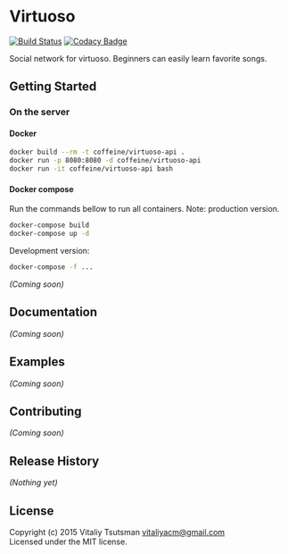 Virtuoso
================================================================================
[![Build Status](https://travis-ci.org/coffeine-009/Virtuoso.svg?branch=master)](https://travis-ci.org/coffeine-009/Virtuoso) 
[![Codacy Badge](https://api.codacy.com/project/badge/grade/4669469a23e440f6b8482d519116f4c5)](https://www.codacy.com/app/vitaliyacm/Virtuoso)

Social network for virtuoso.
Beginners can easily learn favorite songs.

## Getting Started
### On the server
#### Docker
```bash
docker build --rm -t coffeine/virtuoso-api .
docker run -p 8080:8080 -d coffeine/virtuoso-api
docker run -it coffeine/virtuoso-api bash
```

#### Docker compose
Run the commands bellow to run all containers.
Note: production version.

```bash
docker-compose build
docker-compose up -d
```

Development version:
```bash
docker-compose -f ...
```

_(Coming soon)_

## Documentation
_(Coming soon)_

## Examples
_(Coming soon)_

## Contributing
_(Coming soon)_

## Release History
_(Nothing yet)_

## License
Copyright (c) 2015 Vitaliy Tsutsman <vitaliyacm@gmail.com>  
Licensed under the MIT license.

